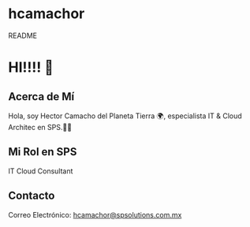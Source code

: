 # hcamachor
README
# HI!!!! 👋

## Acerca de Mí
Hola, soy Hector Camacho del Planeta Tierra 🌍, especialista IT & Cloud Architec en SPS.👨‍💻


## Mi Rol en SPS
IT Cloud Consultant

## Contacto
Correo Electrónico: hcamachor@spsolutions.com.mx


